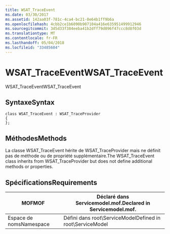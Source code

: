 ```yaml
---
title: WSAT_TraceEvent
ms.date: 03/30/2017
ms.assetid: 142aa03f-781c-4ca4-bc21-0e64b1ff9b6a
ms.openlocfilehash: 4cbb2ce1b6090b907104a416e635951499912946
ms.sourcegitcommit: 3d5d33f384eeba41b2dff79d096f47ccc8d8f03d
ms.translationtype: MT
ms.contentlocale: fr-FR
ms.lasthandoff: 05/04/2018
ms.locfileid: "33485604"
---
```

# <a name="wsattraceevent"></a><span data-ttu-id="f6bdb-102">WSAT_TraceEvent</span><span class="sxs-lookup"><span data-stu-id="f6bdb-102">WSAT_TraceEvent</span></span>
<span data-ttu-id="f6bdb-103">WSAT_TraceEvent</span><span class="sxs-lookup"><span data-stu-id="f6bdb-103">WSAT_TraceEvent</span></span>  
  
## <a name="syntax"></a><span data-ttu-id="f6bdb-104">Syntaxe</span><span class="sxs-lookup"><span data-stu-id="f6bdb-104">Syntax</span></span>  
  
```  
class WSAT_TraceEvent : WSAT_TraceProvider  
{  
};  
```  
  
## <a name="methods"></a><span data-ttu-id="f6bdb-105">Méthodes</span><span class="sxs-lookup"><span data-stu-id="f6bdb-105">Methods</span></span>  
 <span data-ttu-id="f6bdb-106">La classe WSAT_TraceEvent hérite de WSAT_TraceProvider mais ne définit pas de méthode ou de propriété supplémentaire.</span><span class="sxs-lookup"><span data-stu-id="f6bdb-106">The WSAT_TraceEvent class inherits from WSAT_TraceProvider but does not define additional methods or properties.</span></span>  
  
## <a name="requirements"></a><span data-ttu-id="f6bdb-107">Spécifications</span><span class="sxs-lookup"><span data-stu-id="f6bdb-107">Requirements</span></span>  
  
|<span data-ttu-id="f6bdb-108">MOF</span><span class="sxs-lookup"><span data-stu-id="f6bdb-108">MOF</span></span>|<span data-ttu-id="f6bdb-109">Déclaré dans Servicemodel.mof.</span><span class="sxs-lookup"><span data-stu-id="f6bdb-109">Declared in Servicemodel.mof.</span></span>|  
|---------|-----------------------------------|  
|<span data-ttu-id="f6bdb-110">Espace de noms</span><span class="sxs-lookup"><span data-stu-id="f6bdb-110">Namespace</span></span>|<span data-ttu-id="f6bdb-111">Défini dans root\ServiceModel</span><span class="sxs-lookup"><span data-stu-id="f6bdb-111">Defined in root\ServiceModel</span></span>|
